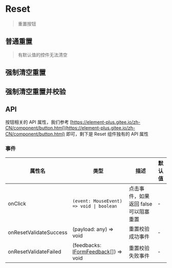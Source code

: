 # Reset

> 重置按钮

## 普通重置

> 有默认值的控件无法清空

<dumi-previewer demoPath="guide/reset/base" />

## 强制清空重置

<dumi-previewer demoPath="guide/reset/force" />

## 强制清空重置并校验

<dumi-previewer demoPath="guide/reset/validate" />

## API

按钮相关的 API 属性，我们参考 [https://element-plus.gitee.io/zh-CN/component/button.html](https://element-plus.gitee.io/zh-CN/component/button.html) 即可，剩下是 Reset 组件独有的 API 属性

### 事件

| 属性名                 | 类型                                                                                             | 描述                                  | 默认值 |
| ---------------------- | ------------------------------------------------------------------------------------------------ | ------------------------------------- | ------ |
| onClick                | `(event: MouseEvent) => void \| boolean`                                                         | 点击事件，如果返回 false 可以阻塞重置 | -      |
| onResetValidateSuccess | (payload: any) => void                                                                           | 重置校验成功事件                      | -      |
| onResetValidateFailed  | (feedbacks: [IFormFeedback](https://core.formilyjs.org/api/models/form#iformfeedback)[]) => void | 重置校验失败事件                      | -      |
